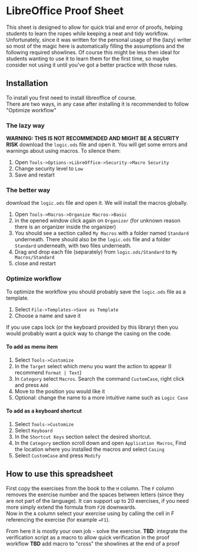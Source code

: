 # LibreOffice Proof Sheet 
This sheet is designed to allow for quick trial and error of proofs, helping students to learn the ropes while keeping a neat and tidy workflow. 
Unfortunately, since it was written for the personal usage of the (lazy) writer so most of the magic here is automatically filling the assumptions and the following required showlines. 
Of course this might be less then ideal for students wanting to use it to learn them for the first time, so maybe consider not using it until you've got a better practice with those rules.

## Installation
To install you first need to install libreoffice of course.  
There are two ways, in any case after installing it is recommended to follow "Optimize workflow"

### The lazy way
**WARNING: THIS IS NOT RECOMMENDED AND MIGHT BE A SECURITY RISK**
download the `logic.ods` file and open it. You will get some errors and warnings about using macros. To silence them:  
1. Open `Tools->Options->LibreOffice->Security->Macro Security`
2. Change security level to `Low`
3. Save and restart
### The better way
download the `logic.ods` file and open it. We will install the macros globally. 
1. Open `Tools->Macros->Organize Macros->Basic`
2. in the opened window click again on `Organizer` (for unknown reason there is an organizer inside the organizer)
3. You should see a section called `My Macros` with a folder named `Standard` underneath. There should also be the `logic.ods` file and a folder `Standard` underneath, with two files underneath.
4. Drag and drop each file (separately) from `logic.ods/Standard` to `My Macros/Standard`
5. close and restart 

### Optimize workflow
To optimize the workflow you should probably save the `logic.ods` file as a template. 
1. Select `File->Templates->Save as Template`
2. Choose a name and save it 

If you use caps lock (or the keyboard provided by this library) then you would probably want a quick way to change the casing on the code. 
#### To add as menu item
1. Select `Tools->Customize`
2. In the `Target` select which menu you want the action to appear (I recommend `Format | Text`)
3. In `Category` select `Macros`. Search the command `CustomCase`, right click and press `Add`
4. Move to the position you would like it 
5. Optional: change the name to a more intuitive name such as `Logic Case`
#### To add as a keyboard shortcut
1. Select `Tools->Customize` 
2. Select `Keyboard`
3. In the `Shortcut Keys` section select the desired shortcut.
4. In the `Category` section scroll down and open `Application Macros`, Find the location where you installed the macros and select `Casing`
5. Select `CustomCase` and press `Modify` 

## How to use this spreadsheet 
First copy the exercises from the book to the `H` column. The `F` column removes the exercise number and the spaces between letters (since they are not part of the language). It can support up to 20 exercises, if you need more simply extend the formula from `F20` downwards.  
Now in the `A` column select your exercise using by calling the cell in F referencing the exercise (for example `=F1`).  

From here it is mostly your own job - solve the exercise. 
**TBD**: integrate the verification script as a macro to allow quick verification in the proof workflow
**TBD** add macro to "cross" the showlines at the end of a proof
